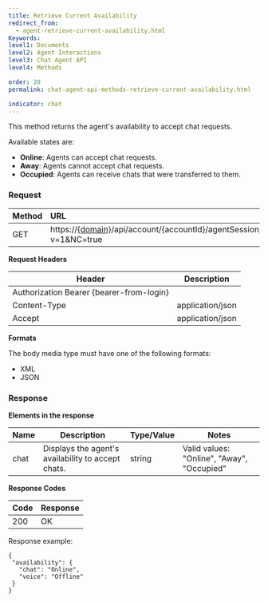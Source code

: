 ```yaml
---
title: Retrieve Current Availability
redirect_from:
  - agent-retrieve-current-availability.html
Keywords:
level1: Documents
level2: Agent Interactions
level3: Chat Agent API
level4: Methods

order: 20
permalink: chat-agent-api-methods-retrieve-current-availability.html

indicator: chat
---
```


This method returns the agent's availability to accept chat requests. 

Available states are:

- **Online**: Agents can accept chat requests.
- **Away**: Agents cannot accept chat requests.
- **Occupied**: Agents can receive chats that were transferred to them.

### Request

 |Method|  URL |
 |:---|  :---| 
 |GET|  https://[{domain}](https://developers.liveperson.com/agent-domain-domain-api.html)/api/account/{accountId}/agentSession/{agentSessionId}/availability?v=1&NC=true |

**Request Headers**

| Header                                   | Description      |
|------------------------------------------|------------------|
| Authorization Bearer {bearer-from-login} |                  |
| Content-Type                             | application/json |
| Accept                                   | application/json |

**Formats**

The body media type must have one of the following formats:

- XML
- JSON

### Response

**Elements in the response**

| Name | Description                                        | Type/Value | Notes                                      |
|------|----------------------------------------------------|------------|--------------------------------------------|
| chat | Displays the agent's availability to accept chats. | string     | Valid values: "Online", "Away", "Occupied" |

**Response Codes**

 | Code | Response |
|------|----------|
| 200  | OK       |

Response example:

    {
     "availability": {
       "chat": "Online",
       "voice": "Offline"
     }
    }